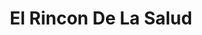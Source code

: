 ---
title: "El Rincon De La Salud"
url: /milwaukee/el-rincon-de-la-salud/
shop: nutrition supplements
---
